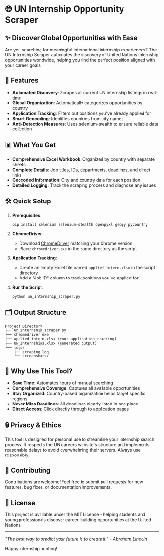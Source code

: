 # 🌐 UN Internship Opportunity Scraper



## ✨ Discover Global Opportunities with Ease

Are you searching for meaningful international internship experiences? The UN Internship Scraper automates the discovery of United Nations internship opportunities worldwide, helping you find the perfect position aligned with your career goals.

## 🚀 Features

- **Automated Discovery**: Scrapes all current UN internship listings in real-time
- **Global Organization**: Automatically categorizes opportunities by country
- **Application Tracking**: Filters out positions you've already applied for
- **Smart Geocoding**: Identifies countries from city names
- **Anti-Detection Measures**: Uses selenium-stealth to ensure reliable data collection

## 📊 What You Get

- **Comprehensive Excel Workbook**: Organized by country with separate sheets
- **Complete Details**: Job titles, IDs, departments, deadlines, and direct links
- **Geocoded Information**: City and country data for each position
- **Detailed Logging**: Track the scraping process and diagnose any issues

## 🛠️ Quick Setup

1. **Prerequisites**:
   ```bash
   pip install selenium selenium-stealth openpyxl geopy pycountry
   ```

2. **ChromeDriver**:
   - Download [ChromeDriver](https://chromedriver.chromium.org/downloads) matching your Chrome version
   - Place `chromedriver.exe` in the same directory as the script

3. **Application Tracking**:
   - Create an empty Excel file named `applied_intern.xlsx` in the script directory
   - Add a "Job ID" column to track positions you've applied for

4. **Run the Script**:
   ```bash
   python un_internship_scraper.py
   ```

## 🗂️ Output Structure

```
Project Directory
├── un_internship_scraper.py
├── chromedriver.exe
├── applied_intern.xlsx (your application tracking)
├── UN_Internships.xlsx (generated output)
└── logs/
    ├── scraping.log
    └── screenshots/
```

## 🌟 Why Use This Tool?

- **Save Time**: Automates hours of manual searching
- **Comprehensive Coverage**: Captures all available opportunities
- **Stay Organized**: Country-based organization helps target specific regions
- **Never Miss Deadlines**: All deadlines clearly listed in one place
- **Direct Access**: Click directly through to application pages

## 🔒 Privacy & Ethics

This tool is designed for personal use to streamline your internship search process. It respects the UN careers website's structure and implements reasonable delays to avoid overwhelming their servers. Always use responsibly.

## 🤝 Contributing

Contributions are welcome! Feel free to submit pull requests for new features, bug fixes, or documentation improvements.

## 📝 License

This project is available under the MIT License - helping students and young professionals discover career-building opportunities at the United Nations.

---

*"The best way to predict your future is to create it." - Abraham Lincoln*

Happy internship hunting!
